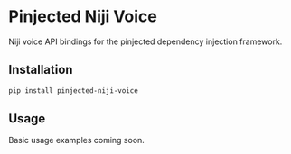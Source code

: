 # Pinjected Niji Voice

Niji voice API bindings for the pinjected dependency injection framework.

## Installation

```bash
pip install pinjected-niji-voice
```

## Usage

Basic usage examples coming soon.
